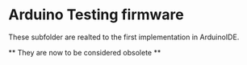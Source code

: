 # Arduino Testing firmware

These subfolder are realted to the first implementation in ArduinoIDE.

** They are now to be considered obsolete **
